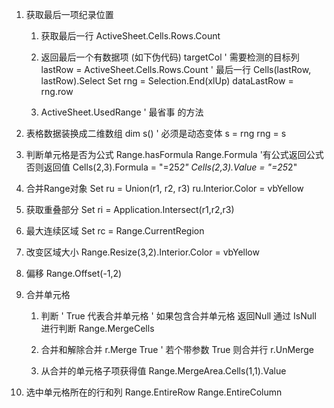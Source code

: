
1. 获取最后一项纪录位置
    1. 获取最后一行
        ActiveSheet.Cells.Rows.Count

    2. 返回最后一个有数据项 (如下伪代码)
        targetCol ' 需要检测的目标列
        lastRow = ActiveSheet.Cells.Rows.Count  ' 最后一行
        Cells(lastRow, lastRow).Select
        Set rng = Selection.End(xlUp)
        dataLastRow = rng.row

    3. ActiveSheet.UsedRange ' 最省事 的方法

2. 表格数据装换成二维数组
    dim s() ' 必须是动态变体
    s = rng
    rng = s

3. 判断单元格是否为公式
    Range.hasFormula
    Range.Formula '有公式返回公式 否则返回值
    Cells(2,3).Formula = "=25*2"
    Cells(2,3).Value = "=25*2"

4. 合并Range对象
    Set ru = Union(r1, r2, r3)
    ru.Interior.Color = vbYellow

5. 获取重叠部分
    Set ri = Application.Intersect(r1,r2,r3)

6. 最大连续区域
    Set rc = Range.CurrentRegion

7. 改变区域大小
    Range.Resize(3,2).Interior.Color = vbYellow

8. 偏移
    Range.Offset(-1,2)

9. 合并单元格
    1. 判断
        ' True 代表合并单元格
        ' 如果包含合并单元格 返回Null 通过 IsNull 进行判断
        Range.MergeCells 
        
    2. 合并和解除合并
        r.Merge True    ' 若个带参数 True 则合并行
        r.UnMerge

    3. 从合并的单元格子项获得值
        Range.MergeArea.Cells(1,1).Value

10. 选中单元格所在的行和列
    Range.EntireRow
    Range.EntireColumn